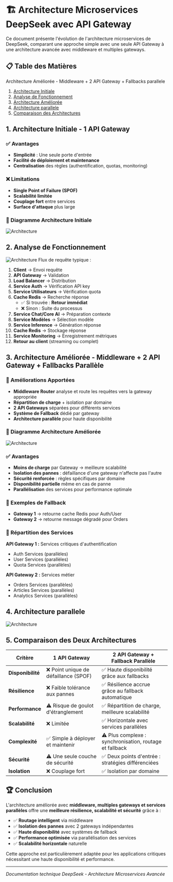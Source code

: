 # 🏗️ Architecture Microservices DeepSeek avec API Gateway

Ce document présente l'évolution de l'architecture microservices de DeepSeek, comparant une approche simple avec une seule API Gateway à une architecture avancée avec middleware et multiples gateways.

## 📋 Table des Matières
Architecture Améliorée - Middleware + 2 API Gateway + Fallbacks parallele
1. [Architecture Initiale](#1-architecture-initiale---1-api-gateway)
2. [Analyse de Fonctionnement](#2-analyse-de-fonctionnement)
3. [Architecture Améliorée](#3-architecture-améliorée---middleware--2-api-gateway--fallbacks-parallèle)
4. [Architecture parallele](#4-Architecture-parallele)
5. [Comparaison des Architectures](#5-comparaison-des-deux-architectures)

## 1. Architecture Initiale - 1 API Gateway

### ✅ Avantages
- **Simplicité** : Une seule porte d'entrée
- **Facilité de déploiement et maintenance**
- **Centralisation** des règles (authentification, quotas, monitoring)

### ❌ Limitations
- **Single Point of Failure (SPOF)**
- **Scalabilité limitée**
- **Couplage fort** entre services
- **Surface d'attaque** plus large

### 🔧 Diagramme Architecture Initiale
![Architecture](image/img1.png)

## 2. Analyse de Fonctionnement
![Architecture](image/img2.png)
Flux de requête typique :

1. **Client** → Envoi requête
2. **API Gateway** → Validation
3. **Load Balancer** → Distribution
4. **Service Auth** → Vérification API key
5. **Service Utilisateurs** → Vérification quota
6. **Cache Redis** → Recherche réponse
   - ✅ Si trouvée : **Retour immédiat**
   - ❌ Sinon : Suite du processus
7. **Service Chat/Core AI** → Préparation contexte
8. **Service Modèles** → Sélection modèle
9. **Service Inference** → Génération réponse
10. **Cache Redis** → Stockage réponse
11. **Service Monitoring** → Enregistrement métriques
12. **Retour au client** (streaming ou complet)

## 3. Architecture Améliorée - Middleware + 2 API Gateway + Fallbacks Parallèle

### 🚀 Améliorations Apportées
- **Middleware Router** analyse et route les requêtes vers la gateway appropriée
- **Répartition de charge** + isolation par domaine
- **2 API Gateways** séparées pour différents services
- **Système de Fallback** dédié par gateway
- **Architecture parallèle** pour haute disponibilité

### 🔧 Diagramme Architecture Améliorée
![Architecture](image/img3.png)

### ✅ Avantages
- **Moins de charge** par Gateway → meilleure scalabilité
- **Isolation des pannes** : défaillance d'une gateway n'affecte pas l'autre
- **Sécurité renforcée** : règles spécifiques par domaine
- **Disponibilité partielle** même en cas de panne
- **Parallélisation** des services pour performance optimale

### 🔄 Exemples de Fallback
- **Gateway 1** → retourne cache Redis pour Auth/User
- **Gateway 2** → retourne message dégradé pour Orders

### 🎯 Répartition des Services
**API Gateway 1 :** Services critiques d'authentification
- Auth Services (parallèles)
- User Services (parallèles) 
- Quota Services (parallèles)

**API Gateway 2 :** Services métier
- Orders Services (parallèles)
- Articles Services (parallèles)
- Analytics Services (parallèles)


## 4. Architecture parallele
![Architecture](image/img4.png)
## 5. Comparaison des Deux Architectures

| Critère | 1 API Gateway | 2 API Gateway + Fallback Parallèle |
|---------|---------------|-----------------------------------|
| **Disponibilité** | ❌ Point unique de défaillance (SPOF) | ✅ Haute disponibilité grâce aux fallbacks |
| **Résilience** | ❌ Faible tolérance aux pannes | ✅ Résilience accrue grâce au fallback automatique |
| **Performance** | ⚠️ Risque de goulot d'étranglement | ✅ Répartition de charge, meilleure scalabilité |
| **Scalabilité** | ❌ Limitée | ✅ Horizontale avec services parallèles |
| **Complexité** | ✅ Simple à déployer et maintenir | ⚠️ Plus complexe : synchronisation, routage et fallback |
| **Sécurité** | ⚠️ Une seule couche de sécurité | ✅ Deux points d'entrée : stratégies différenciées |
| **Isolation** | ❌ Couplage fort | ✅ Isolation par domaine |

## 🏆 Conclusion

L'architecture améliorée avec **middleware, multiples gateways et services parallèles** offre une **meilleure résilience, scalabilité et sécurité** grâce à :

- ✅ **Routage intelligent** via middleware
- ✅ **Isolation des pannes** avec 2 gateways indépendantes
- ✅ **Haute disponibilité** avec systèmes de fallback
- ✅ **Performance optimisée** via parallélisation des services
- ✅ **Scalabilité horizontale** naturelle

Cette approche est particulièrement adaptée pour les applications critiques nécessitant une haute disponibilité et performance.

---

*Documentation technique DeepSeek - Architecture Microservices Avancée*